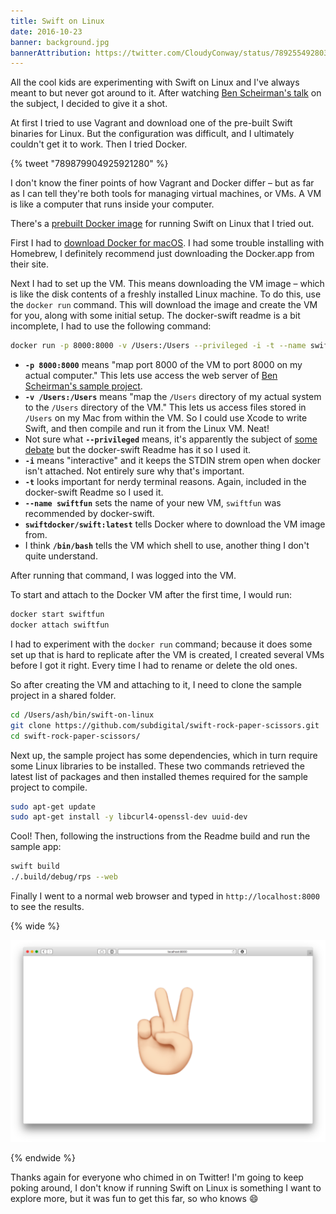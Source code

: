 ```yaml
---
title: Swift on Linux
date: 2016-10-23
banner: background.jpg
bannerAttribution: https://twitter.com/CloudyConway/status/789255492803715074
---
```


All the cool kids are experimenting with Swift on Linux and I've always meant to but never got around to it. After watching [Ben Scheirman's talk](https://speakerdeck.com/subdigital/swift-on-linux) on the subject, I decided to give it a shot.

At first I tried to use Vagrant and download one of the pre-built Swift binaries for Linux. But the configuration was difficult, and I ultimately couldn't get it to work. Then I tried Docker.

{% tweet "789879904925921280" %}

I don't know the finer points of how Vagrant and Docker differ – but as far as I can tell they're both tools for managing virtual machines, or VMs. A VM is like a computer that runs inside your computer.

There's a [prebuilt Docker image](https://github.com/swiftdocker/docker-swift) for running Swift on Linux that I tried out.

First I had to [download Docker for macOS](https://docs.docker.com/docker-for-mac/). I had some trouble installing with Homebrew, I definitely recommend just downloading the Docker.app from their site.

Next I had to set up the VM. This means downloading the VM image – which is like the disk contents of a freshly installed Linux machine. To do this, use the `docker run` command. This will download the image and create the VM for you, along with some initial setup. The docker-swift readme is a bit incomplete, I had to use the following command:

```sh
docker run -p 8000:8000 -v /Users:/Users --privileged -i -t --name swiftfun swiftdocker/swift:latest /bin/bash
```

- **`-p 8000:8000`** means "map port 8000 of the VM to port 8000 on my actual computer." This lets use access the web server of [Ben Scheirman's sample project](https://github.com/subdigital/swift-rock-paper-scissors).
- **`-v /Users:/Users`** means "map the `/Users` directory of my actual system to the `/Users` directory of the VM." This lets us access files stored in `/Users` on my Mac from within the VM. So I could use Xcode to write Swift, and then compile and run it from the Linux VM. Neat!
- Not sure what **`--privileged`** means, it's apparently the subject of [some debate](http://obrown.io/2016/02/15/privileged-containers.html) but the docker-swift Readme has it so I used it.
- **`-i`** means "interactive" and it keeps the STDIN strem open when docker isn't attached. Not entirely sure why that's important.
- **`-t`** looks important for nerdy terminal reasons. Again, included in the docker-swift Readme so I used it.
- **`--name swiftfun`** sets the name of your new VM, `swiftfun` was recommended by docker-swift.
- **`swiftdocker/swift:latest`** tells Docker where to download the VM image from.
- I think **`/bin/bash`** tells the VM which shell to use, another thing I don't quite understand.

After running that command, I was logged into the VM.

To start and attach to the Docker VM after the first time, I would run:

```sh
docker start swiftfun
docker attach swiftfun
```

I had to experiment with the `docker run` command; because it does some set up that is hard to replicate after the VM is created, I created several VMs before I got it right. Every time I had to rename or delete the old ones.

So after creating the VM and attaching to it, I need to clone the sample project in a shared folder.

```sh
cd /Users/ash/bin/swift-on-linux
git clone https://github.com/subdigital/swift-rock-paper-scissors.git
cd swift-rock-paper-scissors/
```

Next up, the sample project has some dependencies, which in turn require some Linux libraries to be installed. These two commands retrieved the latest list of packages and then installed themes required for the sample project to compile.

```sh
sudo apt-get update
sudo apt-get install -y libcurl4-openssl-dev uuid-dev
```

Cool! Then, following the instructions from the Readme build and run the sample app:

```sh
swift build
./.build/debug/rps --web
```

Finally I went to a normal web browser and typed in `http://localhost:8000` to see the results.

{% wide %}

![Screenshot of app](screenshot.png)

{% endwide %}

Thanks again for everyone who chimed in on Twitter! I'm going to keep poking around, I don't know if running Swift on Linux is something I want to explore more, but it was fun to get this far, so who knows 😄
